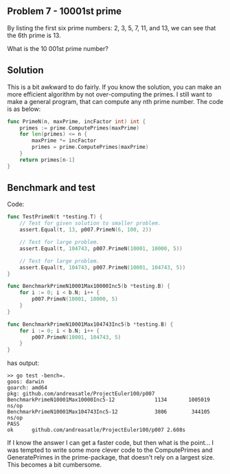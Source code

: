 ## Problem 7 - 10001st prime

By listing the first six prime numbers: 2, 3, 5, 7, 11, and 13, we can see that the 6th prime is 13.

What is the 10 001st prime number?

## Solution
This is a bit awkward to do fairly. If you know the solution, you can make an more efficient algorithm by not over-computing the primes. I still want to make a general program, that can compute any nth prime number.
The code is as below:
```go
func PrimeN(n, maxPrime, incFactor int) int {
	primes := prime.ComputePrimes(maxPrime)
	for len(primes) <= n {
		maxPrime *= incFactor
		primes = prime.ComputePrimes(maxPrime)
	}
	return primes[n-1]
}
```

## Benchmark and test
Code:
```go
func TestPrimeN(t *testing.T) {
	// Test for given solution to smaller problem.
	assert.Equal(t, 13, p007.PrimeN(6, 100, 2))

	// Test for large problem.
	assert.Equal(t, 104743, p007.PrimeN(10001, 10000, 5))

	// Test for large problem.
	assert.Equal(t, 104743, p007.PrimeN(10001, 104743, 5))
}

func BenchmarkPrimeN10001Max10000Inc5(b *testing.B) {
	for i := 0; i < b.N; i++ {
		p007.PrimeN(10001, 10000, 5)
	}
}

func BenchmarkPrimeN10001Max104743Inc5(b *testing.B) {
	for i := 0; i < b.N; i++ {
		p007.PrimeN(10001, 104743, 5)
	}
}
```
has output:
```
>> go test -bench=.
goos: darwin
goarch: amd64
pkg: github.com/andreasatle/ProjectEuler100/p007
BenchmarkPrimeN10001Max10000Inc5-12     	    1134	   1005019 ns/op
BenchmarkPrimeN10001Max104743Inc5-12    	    3806	    344105 ns/op
PASS
ok  	github.com/andreasatle/ProjectEuler100/p007	2.608s
```

If I know the answer I can get a faster code, but then what is the point...
I was tempted to write some more clever code to the ComputePrimes and GeneratePrimes in the prime-package, that doesn't rely on a largest size. This becomes a bit cumbersome.